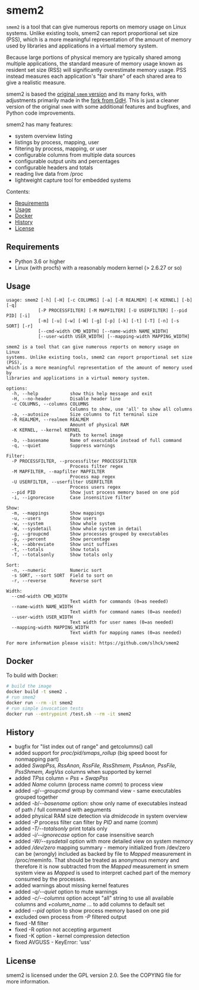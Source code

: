 # smem2

`smem2` is a tool that can give numerous reports on memory usage on Linux systems. Unlike existing tools, smem2 can report proportional set size (PSS), which is a more meaningful representation of the amount of memory used by libraries and applications in a virtual memory system.

Because large portions of physical memory are typically shared among multiple applications, the standard measure of memory usage known as resident set size (RSS) will significantly overestimate memory usage. PSS instead measures each application's "fair share" of each shared area to give a realistic measure.

smem2 is based the [original `smem` version](https://www.selenic.com/smem/) and its many forks, with adjustments primarily made in the [fork from GdH](https://github.com/G-dH/smem). This is just a cleaner version of the original `smem` with some additional features and bugfixes, and Python code improvements.

smem2 has many features:

 * system overview listing
 * listings by process, mapping, user
 * filtering by process, mapping, or user
 * configurable columns from multiple data sources
 * configurable output units and percentages
 * configurable headers and totals
 * reading live data from /proc
 * lightweight capture tool for embedded systems

Contents:

- [Requirements](#requirements)
- [Usage](#usage)
- [Docker](#docker)
- [History](#history)
- [License](#license)

## Requirements

* Python 3.6 or higher
* Linux (with procfs) with a reasonably modern kernel (> 2.6.27 or so)

## Usage

```
usage: smem2 [-h] [-H] [-c COLUMNS] [-a] [-R REALMEM] [-K KERNEL] [-b] [-q]
            [-P PROCESSFILTER] [-M MAPFILTER] [-U USERFILTER] [--pid PID] [-i]
            [-m] [-u] [-w] [-W] [-g] [-p] [-k] [-t] [-T] [-n] [-s SORT] [-r]
            [--cmd-width CMD_WIDTH] [--name-width NAME_WIDTH]
            [--user-width USER_WIDTH] [--mapping-width MAPPING_WIDTH]

smem2 is a tool that can give numerous reports on memory usage on Linux
systems. Unlike existing tools, smem2 can report proportional set size (PSS),
which is a more meaningful representation of the amount of memory used by
libraries and applications in a virtual memory system.

options:
  -h, --help            show this help message and exit
  -H, --no-header       Disable header line
  -c COLUMNS, --columns COLUMNS
                        Columns to show, use 'all' to show all columns
  -a, --autosize        Size columns to fit terminal size
  -R REALMEM, --realmem REALMEM
                        Amount of physical RAM
  -K KERNEL, --kernel KERNEL
                        Path to kernel image
  -b, --basename        Name of executable instead of full command
  -q, --quiet           Suppress warnings

Filter:
  -P PROCESSFILTER, --processfilter PROCESSFILTER
                        Process filter regex
  -M MAPFILTER, --mapfilter MAPFILTER
                        Process map regex
  -U USERFILTER, --userfilter USERFILTER
                        Process users regex
  --pid PID             Show just process memory based on one pid
  -i, --ignorecase      Case insensitive filter

Show:
  -m, --mappings        Show mappings
  -u, --users           Show users
  -w, --system          Show whole system
  -W, --sysdetail       Show whole system in detail
  -g, --groupcmd        Show processes grouped by executables
  -p, --percent         Show percentage
  -k, --abbreviate      Show unit suffixes
  -t, --totals          Show totals
  -T, --totalsonly      Show totals only

Sort:
  -n, --numeric         Numeric sort
  -s SORT, --sort SORT  Field to sort on
  -r, --reverse         Reverse sort

Width:
  --cmd-width CMD_WIDTH
                        Text width for commands (0=as needed)
  --name-width NAME_WIDTH
                        Text width for command names (0=as needed)
  --user-width USER_WIDTH
                        Text width for user names (0=as needed)
  --mapping-width MAPPING_WIDTH
                        Text width for mapping names (0=as needed)

For more information please visit: https://github.com/slhck/smem2
```

## Docker

To build with Docker:

```bash
# build the image
docker build -t smem2 .
# run smem2
docker run --rm -it smem2
# run simple invocation tests
docker run --entrypoint /test.sh --rm -it smem2
```

## History

 * bugfix for "list index out of range" and getcolumns() call
 * added support for *proc/pid/smaps_rollup* (big speed boost for nonmapping part)
 * added *SwapPss, RssAnon, RssFile, RssShmem, PssAnon, PssFile, PssShmem, AvgVss* columns when supported by kernel
 * added *TPss* column = *Pss* + *SwapPss*
 * added *Name* column (process name *comm*) to process view
 * added *-g*/*--groupcmd* group by command view - same executables grouped together
 * added *-b*/*--basename* option: show only name of executables instead of path / full command with aeguments
 * added physical RAM size detection via *dmidecode* in system overview
 * added *-P* process filter can filter by *PID* and name (comm)
 * added *-T/--totalsonly* print totals only
 * added *-i/--ignorecase* option for case insensitive search
 * added *-W/--sysdetail* option with more detailed view on system memory
 * added */dev/zero* mapping summary - memory initialized from /dev/zero can be (wrongly) included as backed by file to *Mapped* measurement in /proc/meminfo. That should be treated as anonymous memory and therefore it is now subtracted from the *Mapped* measurement in smem system view as *Mapped* is used to interpret cached part of the memory consumed by the processes.
 * added warnings about missing kernel features
 * added *-q/--quiet* option to mute warnings
 * added *-c/--columns* option accept "all" string to use all available columns and *+column_name ...* to add columns to default set
 * added *--pid* option to show process memory based on one pid
 * excluded own process from *-P* filtered output
 * fixed -M filter
 * fixed -R option not accepting argument
 * fixed -K option - kernel compression detection
 * fixed AVGUSS - KeyError: 'uss'

## License

smem2 is licensed under the GPL version 2.0. See the COPYING file for more information.
